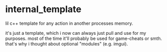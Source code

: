 # internal_template
lil c++ template for any action in another processes memory.

it's just a template, which i now can always just pull and use for my purposes.
most of the time it'll probably be used for game-cheats or smth. that's why i thought about optional "modules" (e.g. imgui).

